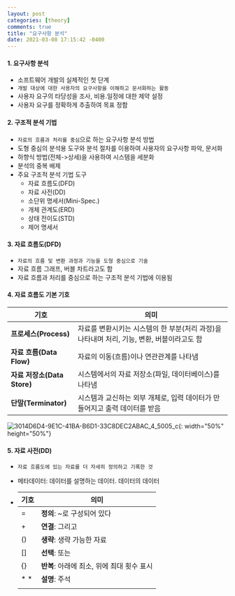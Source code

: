 ```yaml
---
layout: post
categories: [theory]
comments: true
title: "요구사항 분석"
date: 2021-03-08 17:15:42 -0400
---
```


#### 1. 요구사항 분석

- 소프트웨어 개발의 실제적인 첫 단계
- `개발 대상에 대한 사용자의 요구사항을 이해하고 문서화하는 활동`
- 사용자 요구의 타당성을 조사, 비용.일정에 대한 제약 설정
- 사용자 요구를 정확하게 추출하여 목표 정함

#### 2. 구조적 분석 기법

- `자료의 흐름과 처리를 중심`으로 하는 요구사항 분석 방법
- 도형 중심의 분석용 도구와 분석 절차를 이용하여 사용자의 요구사항 파악, 문서화
- 하향식 방법(전체->상세)을 사용하여 시스템을 세분화
- 분석의 중복 배제
- 주요 구조적 분석 기법 도구
  - 자료 흐름도(DFD)
  - 자료 사전(DD)
  - 소단위 명세서(Mini-Spec.)
  - 개체 관계도(ERD)
  - 상태 전이도(STD)
  - 제어 명세서

#### 3. 자료 흐름도(DFD)

- `자료의 흐름 및 변환 과정과 기능을 도형 중심으로 기술`
- 자료 흐름 그래프, 버블 차트라고도 함
- 자료 흐름과 처리를 중심으로 하는 구조적 분석 기법에 이용됨

#### 4. 자료 흐름도 기본 기호

| 기호                        | 의미                                                         |
| --------------------------- | ------------------------------------------------------------ |
| **프로세스(Process)**       | 자료를 변환시키는 시스템의 한 부분(처리 과정)을 나타내며 처리, 기능, 변환, 버블이라고도 함 |
| **자료 흐름(Data Flow)**    | 자료의 이동(흐름)이나 연관관계를 나타냄                      |
| **자료 저장소(Data Store)** | 시스템에서의 자료 저장소(파일, 데이터베이스)를 나타냄        |
| **단말(Terminator)**        | 시스템과 교신하는 외부 개체로, 입력 데이터가 만들어지고 출력 데이터를 받음 |

![3014D6D4-9E1C-41BA-B6D1-33C8DEC2ABAC_4_5005_c](/assets/images/3014D6D4-9E1C-41BA-B6D1-33C8DEC2ABAC_4_5005_c.jpeg){: width="50%" height="50%"}

#### 5. 자료 사전(DD)

- `자료 흐름도에 있는 자료를 더 자세히 정의하고 기록한 것`

- 메타데이터: 데이터를 설명하는 데이터. 데이터의 데이터

- | 기호 | 의미                                       |
  | ---- | ------------------------------------------ |
  | =    | **정의**: ~로 구성되어 있다                |
  | +    | **연결**: 그리고                           |
  | ()   | **생략**: 생략 가능한 자료                 |
  | []   | **선택**: 또는                             |
  | {}   | **반복**: 아래에 최소, 위에 최대 횟수 표시 |
  | * *  | **설명**: 주석                             |
  |      |                                            |